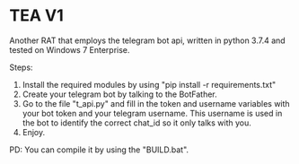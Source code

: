 # TEA V1
Another RAT that employs the telegram bot api, written in python 3.7.4 and tested on Windows 7 Enterprise.

Steps:
1. Install the required modules by using "pip install -r requirements.txt"
2. Create your telegram bot by talking to the BotFather.
3. Go to the file "t_api.py" and fill in the token and username variables with your bot token and your telegram username. This username is used in the bot to identify the correct chat_id so it only talks with you.
4. Enjoy.

PD: You can compile it by using the "BUILD.bat".
